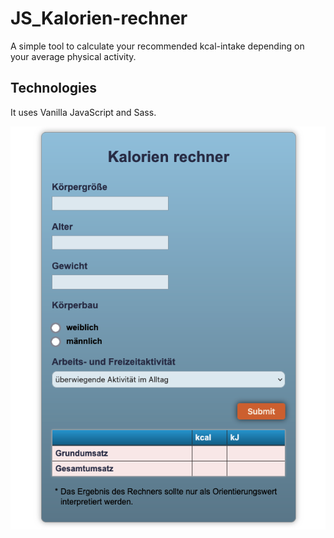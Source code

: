 # JS_Kalorien-rechner

A simple tool to calculate your recommended kcal-intake depending on your average physical activity.

## Technologies

It uses Vanilla JavaScript and Sass.

![Preview](./public/kcal-calculator.png)
